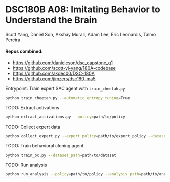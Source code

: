 # DSC180B A08: Imitating Behavior to Understand the Brain

Scott Yang, Daniel Son, Akshay Murali, Adam Lee, Eric Leonardis, Talmo Pereira

#### Repos combined:
- https://github.com/danielcson/dsc_capstone_q1
- https://github.com/scott-yj-yang/180A-codebase
- https://github.com/akdec00/DSC-180A
- https://github.com/jimzers/dsc180-ma5

Entrypoint: Train expert SAC agent with `train_cheetah.py`
```bash
python train_cheetah.py --automatic_entropy_tuning=True
```

TODO: Extract activations
```bash
python extract_activations.py --policy=path/to/policy
```

TODO: Collect expert data
```bash
python collect_expert.py --expert_policy=path/to/expert_policy --dataset_path=path/to/dataset
```

TODO: Train behavioral cloning agent
```bash
python train_bc.py --dataset_path=path/to/dataset
```

TODO: Run analysis
```bash
python run_analysis --policy=path/to/policy --analysis_path=path/to/analysis 
```
